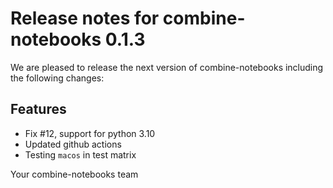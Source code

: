 # Release notes for combine-notebooks 0.1.3

We are pleased to release the next version of combine-notebooks including the 
following changes:

## Features
- Fix #12, support for python 3.10 
- Updated github actions
- Testing `macos` in test matrix

Your combine-notebooks team

